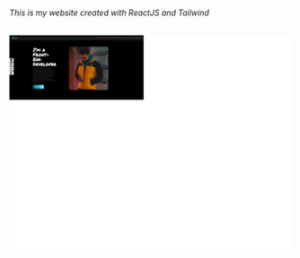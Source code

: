###### This is my website created with ReactJS and Tailwind

<img src="./src/assets/myWebsite.jpg" style="max-width: 100%"></img>
